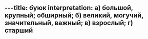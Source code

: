 ---title: буюк
interpretation: а) большой, крупный; обширный; б) великий, могучий, значительный, важный; в) взрослый; г) старший
---
